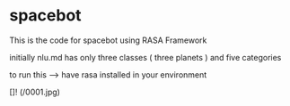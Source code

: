 # spacebot

This is the code for spacebot using RASA Framework

initially nlu.md has only three classes ( three planets ) and five categories 

to run this 
--> have rasa installed in your environment 

[]! (/0001.jpg)
